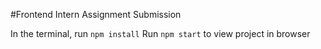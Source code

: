 
  #Frontend Intern Assignment Submission

 

  In the terminal, run `npm install`
  Run `npm start` to view project in browser
  
